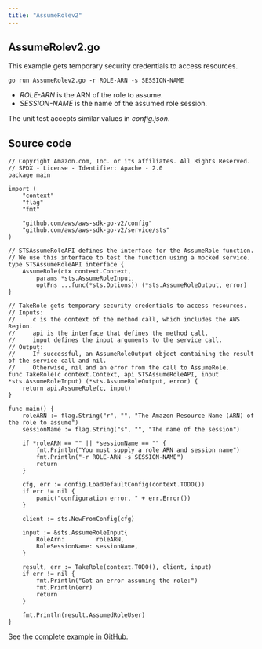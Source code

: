 ```yaml
---
title: "AssumeRolev2"
---
```

## AssumeRolev2.go

This example gets temporary security credentials to access resources.

`go run AssumeRolev2.go -r ROLE-ARN -s SESSION-NAME`

- _ROLE-ARN_ is the ARN of the role to assume.
- _SESSION-NAME_ is the name of the assumed role session.

The unit test accepts similar values in _config.json_.

## Source code

```
// Copyright Amazon.com, Inc. or its affiliates. All Rights Reserved.
// SPDX - License - Identifier: Apache - 2.0
package main

import (
	"context"
	"flag"
	"fmt"

	"github.com/aws/aws-sdk-go-v2/config"
	"github.com/aws/aws-sdk-go-v2/service/sts"
)

// STSAssumeRoleAPI defines the interface for the AssumeRole function.
// We use this interface to test the function using a mocked service.
type STSAssumeRoleAPI interface {
	AssumeRole(ctx context.Context,
		params *sts.AssumeRoleInput,
		optFns ...func(*sts.Options)) (*sts.AssumeRoleOutput, error)
}

// TakeRole gets temporary security credentials to access resources.
// Inputs:
//     c is the context of the method call, which includes the AWS Region.
//     api is the interface that defines the method call.
//     input defines the input arguments to the service call.
// Output:
//     If successful, an AssumeRoleOutput object containing the result of the service call and nil.
//     Otherwise, nil and an error from the call to AssumeRole.
func TakeRole(c context.Context, api STSAssumeRoleAPI, input *sts.AssumeRoleInput) (*sts.AssumeRoleOutput, error) {
	return api.AssumeRole(c, input)
}

func main() {
	roleARN := flag.String("r", "", "The Amazon Resource Name (ARN) of the role to assume")
	sessionName := flag.String("s", "", "The name of the session")

	if *roleARN == "" || *sessionName == "" {
		fmt.Println("You must supply a role ARN and session name")
		fmt.Println("-r ROLE-ARN -s SESSION-NAME")
		return
	}

	cfg, err := config.LoadDefaultConfig(context.TODO())
	if err != nil {
		panic("configuration error, " + err.Error())
	}

	client := sts.NewFromConfig(cfg)

	input := &sts.AssumeRoleInput{
		RoleArn:         roleARN,
		RoleSessionName: sessionName,
	}

	result, err := TakeRole(context.TODO(), client, input)
	if err != nil {
		fmt.Println("Got an error assuming the role:")
		fmt.Println(err)
		return
	}

	fmt.Println(result.AssumedRoleUser)
}

```

See the [complete example in GitHub](https://github.com/awsdocs/aws-doc-sdk-examples/blob/master/gov2/sts/AssumeRole/AssumeRolev2.go).